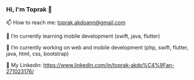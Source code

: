 ### Hi, I'm Toprak 👋


📫 How to reach me: toprak.akdoann@gmail.com

🌱 I’m currently learning mobile development (swift, java, flutter)

🔭 I’m currently working on web and mobile development (php, swift, flutter, java, html, css, bootstrap)

🔗 My Linkedin: https://www.linkedin.com/in/toprak-akdo%C4%9Fan-271023176/

<!--
**toprakakdogann/toprakakdogann** is a ✨ _special_ ✨ repository because its `README.md` (this file) appears on your GitHub profile.

Here are some ideas to get you started:

- 🔭 I’m currently working on ...
- 🌱 I’m currently learning ...
- 👯 I’m looking to collaborate on ...
- 🤔 I’m looking for help with ...
- 💬 Ask me about ...
- 📫 How to reach me: ...
- 😄 Pronouns: ...
- ⚡ Fun fact: ...
-->
